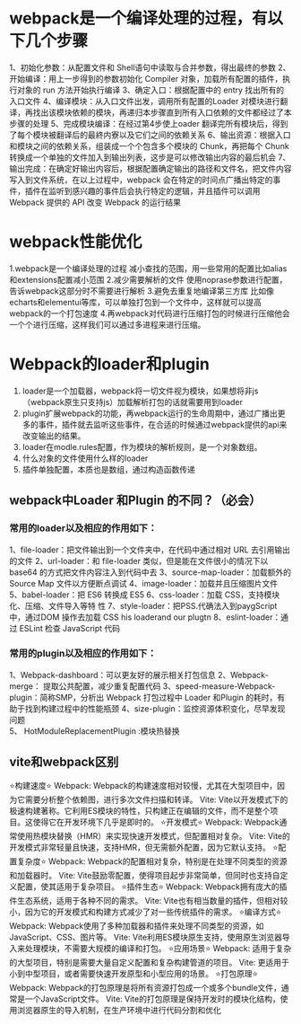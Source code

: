 # webpack是一个编译处理的过程，有以下几个步骤
 1、初始化参数：从配置文件和 Shell语句中读取与合并参数，得出最终的参数 
 2、开始编译：用上一步得到的参数初始化 Compiler 对象，加载所有配置的插件，执行对象的 run 方法开始执行编译 
 3、确定入口：根据配置中的 entry 找出所有的入口文件 
 4、编译模块：从入口文件出发，调用所有配置的Loader 对模块进行翻译，再找出该模块依赖的模块，再递归本步骤直到所有入口依赖的文件都经过了本步骤的处理 
 5、完成模块编译：在经过第4步使上oader 翻译完所有模块后，得到了每个模块被翻译后的最終内寮以及它们之间的依赖关系 
 6、输出资源：根据入口和模块之间的依赖关系，组装成一个个包含多个模块的 Chunk，再把每个 Chunk 转换成一个单独的文件加入到输出列表，这步是可以修改输出内容的最后机会 
 7、输出完成：在确定好输出内容后，根据配置确定输出的路径和文件名，把文件内容写入到文件系统，在以上过程中，webpack 会在特定的时间点广播出特定的事件，插件在监听到感兴趣的事件后会执行特定的逻辑，并且插件可以调用 Webpack 提供的 API 改变 Webpack 的运行结果

# webpack性能优化
1.webpack是一个编译处理的过程
减小查找的范围，用一些常用的配置比如alias和extensions配置减小范围
2.减少需要解析的文件
使用noprase参数进行配置，告诉webpack这部分时不需要进行解析
3.避免去重复地编译第三方库
比如像echarts和elementui等库，可以单独打包到一个文件中，这样就可以提高webpack的一个打包速度
4.再webpack对代码进行压缩打包的时候进行压缩他会一个个进行压缩，这样我们可以通过多进程来进行压缩。

# Webpack的loader和plugin
1. loader是一个加载器，webpack将一切文件视为模块，如果想将非js（webpack原生只支持js）加载解析打包的话就需要用到loader
2. plugin扩展webpack的功能，再webpack运行的生命周期中，通过广播出更多的事件，插件就去监听这些事件，在合适的时候通过webpack提供的api来改变输出的结果。
3. loader在modle.rules配置，作为模块的解析规则，是一个对象数组。
4. 什么对象的文件使用什么样的loader
5. 插件单独配置，本质也是数组，通过构造函数传递
## webpack中Loader 和Plugin 的不同？（必会）
### 常用的loader以及相应的作用如下： 
1、file-loader：把文件输出到一个文件夹中，在代码中通过相对 URL 去引用输出的文件 
2、url-loader：和 file-loader 类似，但是能在文件很小的情况下以base64 的方式把文件内容注入到代码中去
3、source-map-loader：加载额外的 Source Map 文件以方便断点调试 
4、image-loader：加载并且压缩图片文件 
5、babel-loader：把 ES6 转换成 ES5 
6、css-loader：加载 CSS，支持模块化、压缩、文件导入等特 性 
7、style-loader：把PSS.代确法入到paygScript 中，通过DOM 操作去加载 CSS his loaderand our plugtn 
8、eslint-loader：通过 ESLint 检查 JavaScript 代码
### 常用的plugin以及相应的作用如下：
1、Webpack-dashboard：可以更友好的展示相关打包信息
2、Webpack-merge： 提取公共配置，减少重复配置代码 
3、speed-measure-Webpack-plugin：简称SMP，分析出 Webpack 打包过程中 Loader 和Plugin 的耗时，有助于找到构建过程中的性能瓶颈 
4、size-plugin：监控资源体积变化，尽早发现问题  
5、 HotModuleReplacementPlugin :模块热替换


## vite和webpack区别
⭐构建速度⭐
Webpack: Webpack的构建速度相对较慢，尤其在大型项目中，因为它需要分析整个依赖图，进行多次文件扫描和转译。
Vite: Vite以开发模式下的极速构建著称。它利用ES模块的特性，只构建正在编辑的文件，而不是整个项目。这使得它在开发环境下几乎是即时的。
⭐开发模式⭐
Webpack: Webpack通常使用热模块替换（HMR）来实现快速开发模式，但配置相对复杂。
Vite: Vite的开发模式非常轻量且快速，支持HMR，但无需额外配置，因为它默认支持。
⭐配置复杂度⭐
Webpack: Webpack的配置相对复杂，特别是在处理不同类型的资源和加载器时。
Vite: Vite鼓励零配置，使得项目起步非常简单，但同时也支持自定义配置，使其适用于复杂项目。
⭐插件生态⭐
Webpack: Webpack拥有庞大的插件生态系统，适用于各种不同的需求。
Vite: Vite也有相当数量的插件，但相对较小，因为它的开发模式和构建方式减少了对一些传统插件的需求。
⭐编译方式⭐
Webpack: Webpack使用了多种加载器和插件来处理不同类型的资源，如JavaScript、CSS、图片等。
Vite: Vite利用ES模块原生支持，使用原生浏览器导入来处理模块，不需要大规模的编译和打包。
⭐应用场景⭐
Webpack: 适用于复杂的大型项目，特别是需要大量自定义配置和复杂构建管道的项目。
Vite: 更适用于小到中型项目，或者需要快速开发原型和小型应用的场景。
⭐打包原理⭐
Webpack: Webpack的打包原理是将所有资源打包成一个或多个bundle文件，通常是一个JavaScript文件。
Vite: Vite的打包原理是保持开发时的模块化结构，使用浏览器原生的导入机制，在生产环境中进行代码分割和优化